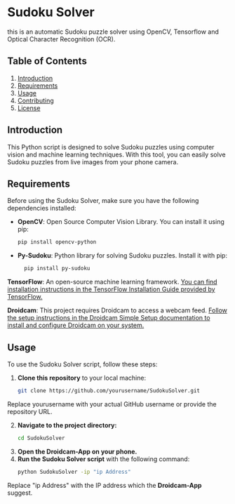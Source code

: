 # Sudoku Solver
this is an automatic Sudoku puzzle solver using OpenCV, Tensorflow
and Optical Character Recognition (OCR).
## Table of Contents
1. [Introduction](#introduction)
2. [Requirements](#requirements)
3. [Usage](#usage)
4. [Contributing](#contributing)
5. [License](#license)

## Introduction
This Python script is designed to solve Sudoku puzzles using computer vision and machine learning techniques. 
With this tool, you can easily solve Sudoku puzzles from live images from your phone camera.

## Requirements
Before using the Sudoku Solver, make sure you have the following dependencies installed:

- **OpenCV**: Open Source Computer Vision Library. You can install it using pip:
   ```bash
   pip install opencv-python
- **Py-Sudoku**: Python library for solving Sudoku puzzles. Install it with pip:
  ```bash  
    pip install py-sudoku

**TensorFlow**: An open-source machine learning framework. [You can find installation instructions in the TensorFlow Installation Guide provided by TensorFlow.](https://www.tensorflow.org/install/pip)


**Droidcam**: This project requires Droidcam to access a webcam feed. [Follow the setup instructions in the Droidcam Simple Setup documentation to install and configure Droidcam on your system.](https://github.com/cardboardcode/droidcam_simple_setup)

## Usage
To use the Sudoku Solver script, follow these steps:

1. **Clone this repository** to your local machine:

   ```bash
   git clone https://github.com/yourusername/SudokuSolver.git

Replace yourusername with your actual GitHub username or provide the repository URL.

2. **Navigate to the project directory:**
    ```bash
    cd SudokuSolver
   
3. **Open the Droidcam-App on your phone.**
4. **Run the Sudoku Solver script** with the following command:
    ```bash
    python SudokuSolver -ip "ip Address"
Replace "ip Address" with the IP address which the **Droidcam-App** suggest.


